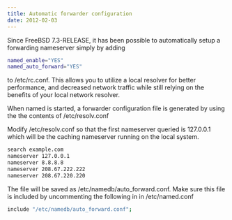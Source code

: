```yaml
---
title: Automatic forwarder configuration
date: 2012-02-03
---
```

Since FreeBSD 7.3-RELEASE, it has been possible to
automatically setup a forwarding nameserver simply by adding

```sh
named_enable="YES"
named_auto_forward="YES"
```

to /etc/rc.conf.  This allows you to utilize a local resolver for
better performance, and decreased network traffic while still
relying on the benefits of your local network resolver.

When named is started, a forwarder configuration file is generated
by using the the contents of /etc/resolv.conf

Modify /etc/resolv.conf so that the first nameserver queried is 127.0.0.1
which will be the caching nameserver running on the local system.

```sh
search example.com
nameserver 127.0.0.1
nameserver 8.8.8.8
nameserver 208.67.222.222
nameserver 208.67.220.220
```

The file will be saved as /etc/namedb/auto_forward.conf. Make sure this
file is included by uncommenting the following in in /etc/named.conf

```sh
include "/etc/namedb/auto_forward.conf";
```
